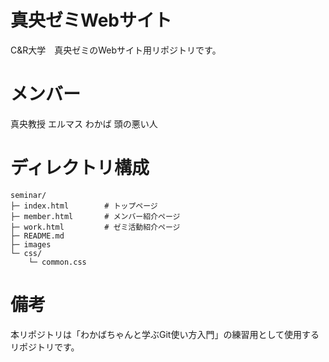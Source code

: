# 真央ゼミWebサイト
C&R大学　真央ゼミのWebサイト用リポジトリです。

# メンバー
真央教授
エルマス
わかば
頭の悪い人

# ディレクトリ構成
```
seminar/
├─ index.html        # トップページ
├─ member.html       # メンバー紹介ページ
├─ work.html         # ゼミ活動紹介ページ
├─ README.md
├─ images
└─ css/
    └─ common.css
```

# 備考
本リポジトリは「わかばちゃんと学ぶGit使い方入門」の練習用として使用するリポジトリです。
